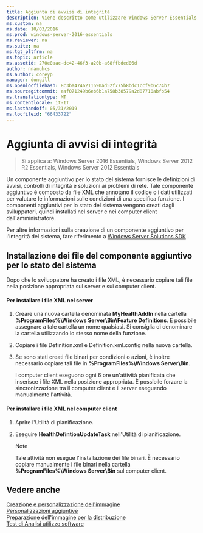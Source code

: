```yaml
---
title: Aggiunta di avvisi di integrità
description: Viene descritto come utilizzare Windows Server Essentials
ms.custom: na
ms.date: 10/03/2016
ms.prod: windows-server-2016-essentials
ms.reviewer: na
ms.suite: na
ms.tgt_pltfrm: na
ms.topic: article
ms.assetid: 270e0aac-dc42-46f3-a20b-a68ffbded06d
author: nnamuhcs
ms.author: coreyp
manager: dongill
ms.openlocfilehash: 8c3ba4746211690ad52f775b8bdc1ccf9b6c74b7
ms.sourcegitcommit: eaf071249b6eb6b1a758b38579a2d87710abfb54
ms.translationtype: MT
ms.contentlocale: it-IT
ms.lasthandoff: 05/31/2019
ms.locfileid: "66433722"
---
```

# <a name="add-health-alerts"></a>Aggiunta di avvisi di integrità

>Si applica a: Windows Server 2016 Essentials, Windows Server 2012 R2 Essentials, Windows Server 2012 Essentials

Un componente aggiuntivo per lo stato del sistema fornisce le definizioni di avvisi, controlli di integrità e soluzioni ai problemi di rete. Tale componente aggiuntivo è composto da file XML che annotano il codice o i dati utilizzati per valutare le informazioni sulle condizioni di una specifica funzione. I componenti aggiuntivi per lo stato del sistema vengono creati dagli sviluppatori, quindi installati nel server e nei computer client dall'amministratore.  
  
 Per altre informazioni sulla creazione di un componente aggiuntivo per l'integrità del sistema, fare riferimento a [Windows Server Solutions SDK](https://go.microsoft.com/fwlink/?LinkID=248648) .  
  
## <a name="installing-health-add-in-files"></a>Installazione dei file del componente aggiuntivo per lo stato del sistema  
 Dopo che lo sviluppatore ha creato i file XML, è necessario copiare tali file nella posizione appropriata sul server e sui computer client.  
  
#### <a name="to-install-the-xml-files-on-the-server"></a>Per installare i file XML nel server  
  
1. Creare una nuova cartella denominata **MyHealthAddIn** nella cartella **%ProgramFiles%\Windows Server\Bin\Feature Definitions**. È possibile assegnare a tale cartella un nome qualsiasi. Si consiglia di denominare la cartella utilizzando lo stesso nome della funzione.  
  
2. Copiare i file Definition.xml e Definition.xml.config nella nuova cartella.  
  
3. Se sono stati creati file binari per condizioni o azioni, è inoltre necessario copiare tali file in **%ProgramFiles%\Windows Server\Bin**.  
  
   I computer client eseguono ogni 6 ore un'attività pianificata che inserisce i file XML nella posizione appropriata. È possibile forzare la sincronizzazione tra il computer client e il server eseguendo manualmente l'attività.  
  
#### <a name="to-install-the-xml-files-on-the-client-computer"></a>Per installare i file XML nel computer client  
  
1.  Aprire l'Utilità di pianificazione.  
  
2.  Eseguire **HealthDefintionUpdateTask** nell'Utilità di pianificazione.  
  
    > [!NOTE]
    >  Tale attività non esegue l'installazione dei file binari. È necessario copiare manualmente i file binari nella cartella **%ProgramFiles%\Windows Server\Bin** sul computer client.  
  
## <a name="see-also"></a>Vedere anche  
 [Creazione e personalizzazione dell'immagine](Creating-and-Customizing-the-Image.md)   
 [Personalizzazioni aggiuntive](Additional-Customizations.md)   
 [Preparazione dell'immagine per la distribuzione](Preparing-the-Image-for-Deployment.md)   
 [Test di Analisi utilizzo software](Testing-the-Customer-Experience.md)